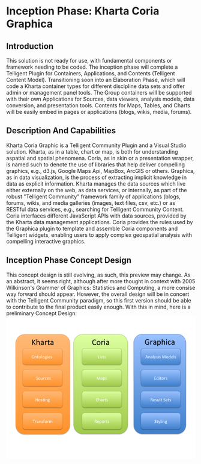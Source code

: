 # Inception Phase: Kharta Coria Graphica
## Introduction
This solution is not ready for use, with fundamental components or framework needing to be coded. The inception phase will complete a Telligent Plugin for Containers, Applications, and Contents (Telligent Content Model). Transitioning soon into an Elaboration Phase, which will code a Kharta container types for different discipline data sets and offer admin or management panel tools. The Group containers will be supported with their own Applications for Sources, data viewers, analysis models, data conversion, and presentation tools. Contents for Maps, Tables, and Charts will be easily embed in pages or applications (blogs, wikis, media, forums).
## Description And Capabilities
Kharta Coria Graphic is a Telligent Community Plugin and a Visual Studio solution.  Kharta, as in a table, chart or map, is both for understanding aspatial and spatial phenomena.  Coria, as in skin or a presentation wrapper, is named such to denote the use of libraries that help deliver compelling graphics, e.g., d3.js, Google Maps Api, MapBox, ArcGIS or others.  Graphica, as in data visualization, is the process of extracting implicit knowledge in data as explicit information.  Kharta manages the data sources which live either externally on the web, as data services, or internally, as part of the robust "Telligent Community" framework family of applications (blogs, forums, wikis, and media galleries (images, text files, csv, etc.) or as RESTful data services, e.g., searching for Telligent Community Content.  Coria interfaces different JavaScript APIs with data sources, provided by the Kharta data management applications.  Coria provides the rules used by the Graphica  plugin to template and assemble Coria components and Telligent widgets, enabling users to apply complex geospatial analysis with compelling interactive graphics.
## Inception Phase Concept Design
This concept design is still evolving, as such, this preview may change. As an abstract, it seems right, although after more thought in context with 2005 Wilkinson's Grammer of Graphics: Statistics and Computing, a more consise way forward should appear. However, the overall design will be in concert with the Telligent Community paradigm, so this first version should be able to contribute to the final product easily enough.  With this in mind, here is a preliminary Concept Design:
![Preliminary Concept Design](https://raw.githubusercontent.com/powersparks/kharta-coria-graphica/master/kcgComponents.png)
